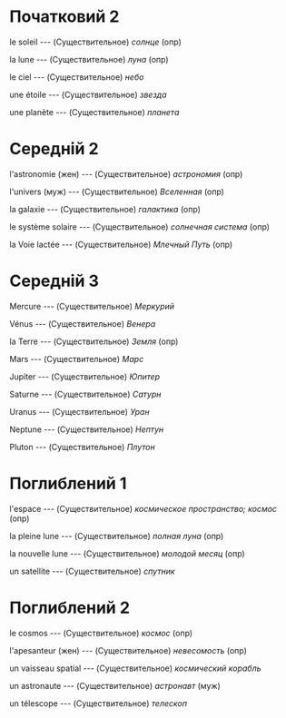 # Початковий 2

le soleil --- (Существительное)
*солнце* (опр)



la lune --- (Существительное)
*луна* (опр)



le ciel --- (Существительное)
*небо*



une étoile --- (Существительное)
*звезда*



une planète --- (Существительное)
*планета*



# Середній 2

l'astronomie (жен) --- (Существительное)
*астрономия* (опр)



l'univers (муж) --- (Существительное)
*Вселенная* (опр)



la galaxie --- (Существительное)
*галактика* (опр)



le système solaire --- (Существительное)
*солнечная система* (опр)



la Voie lactée --- (Существительное)
*Млечный Путь* (опр)



# Середній 3

Mercure --- (Существительное)
*Меркурий*



Vénus --- (Существительное)
*Венера*



la Terre --- (Существительное)
*Земля* (опр)



Mars --- (Существительное)
*Марс*



Jupiter --- (Существительное)
*Юпитер*



Saturne --- (Существительное)
*Сатурн*



Uranus --- (Существительное)
*Уран*



Neptune --- (Существительное)
*Нептун*



Pluton --- (Существительное)
*Плутон*



# Поглиблений 1

l'espace --- (Существительное)
*космическое пространство; космос* (опр)



la pleine lune --- (Существительное)
*полная луна* (опр)



la nouvelle lune --- (Существительное)
*молодой месяц* (опр)



un satellite --- (Существительное)
*спутник*



# Поглиблений 2

le cosmos --- (Существительное)
*космос* (опр)



l'apesanteur (жен) --- (Существительное)
*невесомость* (опр)



un vaisseau spatial --- (Существительное)
*космический корабль*



un astronaute --- (Существительное)
*астронавт* (муж)



un télescope --- (Существительное)
*телескоп*